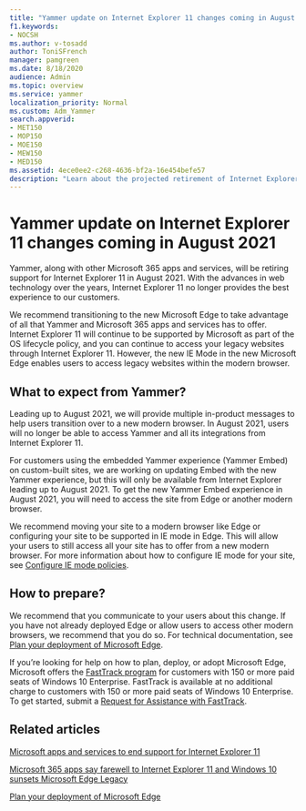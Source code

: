 ```yaml
---
title: "Yammer update on Internet Explorer 11 changes coming in August 2021"
f1.keywords:
- NOCSH
ms.author: v-tosadd
author: ToniSFrench
manager: pamgreen
ms.date: 8/18/2020
audience: Admin
ms.topic: overview
ms.service: yammer
localization_priority: Normal
ms.custom: Adm_Yammer
search.appverid:
- MET150
- MOP150
- MOE150
- MEW150
- MED150
ms.assetid: 4ece0ee2-c268-4636-bf2a-16e454befe57
description: "Learn about the projected retirement of Internet Explorer coming in August 2021."
---
```

# Yammer update on Internet Explorer 11 changes coming in August 2021

Yammer, along with other Microsoft 365 apps and services, will be retiring support for Internet Explorer 11 in August 2021. With the advances in web technology over the years, Internet Explorer 11 no longer provides the best experience to our customers.

We recommend transitioning to the new Microsoft Edge to take advantage of all that Yammer and Microsoft 365 apps and services has to offer. Internet Explorer 11 will continue to be supported by Microsoft as part of the OS lifecycle policy, and you can continue to access your legacy websites through Internet Explorer 11. However, the new IE Mode in the new Microsoft Edge enables users to access legacy websites within the modern browser.

## What to expect from Yammer?

Leading up to August 2021, we will provide multiple in-product messages to help users transition over to a new modern browser. In August 2021, users will no longer be able to access Yammer and all its integrations from Internet Explorer 11.

For customers using the embedded Yammer experience (Yammer Embed) on custom-built sites, we are working on updating Embed with the new Yammer experience, but this will only be available from Internet Explorer leading up to August 2021. To get the new Yammer Embed experience in August 2021, you will need to access the site from Edge or another modern browser. 

We recommend moving your site to a modern browser like Edge or configuring your site to be supported in IE mode in Edge. This will allow your users to still access all your site has to offer from a new modern browser. For more information about how to configure IE mode for your site, see [Configure IE mode policies](https://docs.microsoft.com/deployedge/edge-ie-mode-policies). 

## How to prepare?

We recommend that you communicate to your users about this change. If you have not already deployed Edge or allow users to access other modern browsers, we recommend that you do so. For technical documentation, see [Plan your deployment of Microsoft Edge](https://docs.microsoft.com/deployedge/deploy-edge-plan-deployment).

If you’re looking for help on how to plan, deploy, or adopt Microsoft Edge, Microsoft offers the [FastTrack program](https://docs.microsoft.com/fasttrack/win-10-microsoft-edge-assistance-offered) for customers with 150 or more paid seats of Windows 10 Enterprise. FastTrack is available at no additional charge to customers with 150 or more paid seats of Windows 10 Enterprise. To get started, submit a [Request for Assistance with FastTrack](https://docs.microsoft.com/fasttrack/win-10-microsoft-edge-assistance-offered).


## Related articles

[Microsoft apps and services to end support for Internet Explorer 11](https://docs.microsoft.com/lifecycle/announcements/internet-explorer-11-support-end-dates)

[Microsoft 365 apps say farewell to Internet Explorer 11 and Windows 10 sunsets Microsoft Edge Legacy](https://techcommunity.microsoft.com/t5/microsoft-365-blog/microsoft-365-apps-say-farewell-to-internet-explorer-11-and/ba-p/1591666)

[Plan your deployment of Microsoft Edge](https://docs.microsoft.com/deployedge/deploy-edge-plan-deployment)
